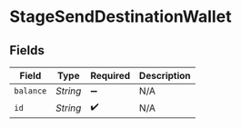 # StageSendDestinationWallet


## Fields

| Field              | Type               | Required           | Description        |
| ------------------ | ------------------ | ------------------ | ------------------ |
| `balance`          | *String*           | :heavy_minus_sign: | N/A                |
| `id`               | *String*           | :heavy_check_mark: | N/A                |